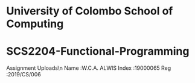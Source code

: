 # University of Colombo School of Computing
# SCS2204-Functional-Programming
Assignment Uploads\n
Name  :W.C.A. ALWIS
Index :19000065
Reg   :2019/CS/006
